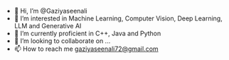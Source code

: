 - 👋 Hi, I’m @Gaziyaseenali
- 👀 I’m interested in Machine Learning, Computer Vision, Deep Learning, LLM and Generative AI
- 🌱 I’m currently proficient in C++, Java and Python
- 💞️ I’m looking to collaborate on ...
- 📫 How to reach me gaziyaseenali72@gmail.com

<!---
Gaziyaseenali/Gaziyaseenali is a ✨ special ✨ repository because its `README.md` (this file) appears on your GitHub profile.
You can click the Preview link to take a look at your changes.
--->
